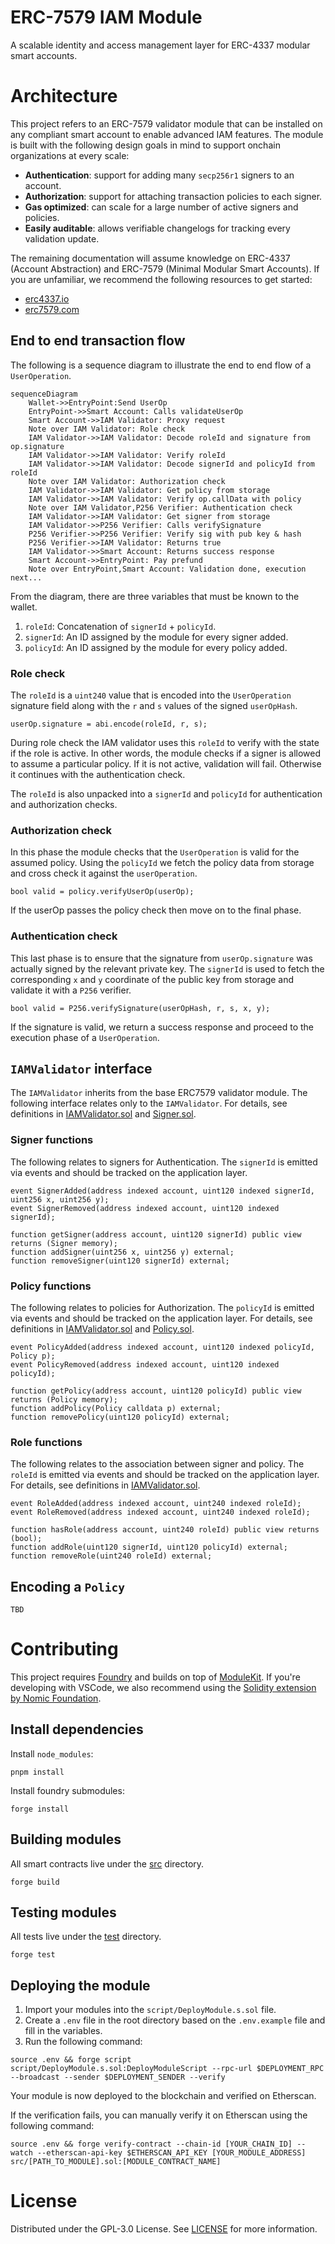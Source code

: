 # ERC-7579 IAM Module

A scalable identity and access management layer for ERC-4337 modular smart accounts.

# Architecture

This project refers to an ERC-7579 validator module that can be installed on any compliant smart account to enable advanced IAM features. The module is built with the following design goals in mind to support onchain organizations at every scale:

- **Authentication**: support for adding many `secp256r1` signers to an account.
- **Authorization**: support for attaching transaction policies to each signer.
- **Gas optimized**: can scale for a large number of active signers and policies.
- **Easily auditable**: allows verifiable changelogs for tracking every validation update.

The remaining documentation will assume knowledge on ERC-4337 (Account Abstraction) and ERC-7579 (Minimal Modular Smart Accounts). If you are unfamiliar, we recommend the following resources to get started:

- [erc4337.io](https://www.erc4337.io/docs)
- [erc7579.com](https://erc7579.com/)

## End to end transaction flow

The following is a sequence diagram to illustrate the end to end flow of a `UserOperation`.

```mermaid
sequenceDiagram
    Wallet->>EntryPoint:Send UserOp
    EntryPoint->>Smart Account: Calls validateUserOp
    Smart Account->>IAM Validator: Proxy request
    Note over IAM Validator: Role check
    IAM Validator->>IAM Validator: Decode roleId and signature from op.signature
    IAM Validator->>IAM Validator: Verify roleId
    IAM Validator->>IAM Validator: Decode signerId and policyId from roleId
    Note over IAM Validator: Authorization check
    IAM Validator->>IAM Validator: Get policy from storage
    IAM Validator->>IAM Validator: Verify op.callData with policy
    Note over IAM Validator,P256 Verifier: Authentication check
    IAM Validator->>IAM Validator: Get signer from storage
    IAM Validator->>P256 Verifier: Calls verifySignature
    P256 Verifier->>P256 Verifier: Verify sig with pub key & hash
    P256 Verifier->>IAM Validator: Returns true
    IAM Validator->>Smart Account: Returns success response
    Smart Account->>EntryPoint: Pay prefund
    Note over EntryPoint,Smart Account: Validation done, execution next...
```

From the diagram, there are three variables that must be known to the wallet.

1. `roleId`: Concatenation of `signerId` + `policyId`.
2. `signerId`: An ID assigned by the module for every signer added.
3. `policyId`: An ID assigned by the module for every policy added.

### Role check

The `roleId` is a `uint240` value that is encoded into the `UserOperation` signature field along with the `r` and `s` values of the signed `userOpHash`.

```solidity
userOp.signature = abi.encode(roleId, r, s);
```

During role check the IAM validator uses this `roleId` to verify with the state if the role is active. In other words, the module checks if a signer is allowed to assume a particular policy. If it is not active, validation will fail. Otherwise it continues with the authentication check.

The `roleId` is also unpacked into a `signerId` and `policyId` for authentication and authorization checks.

### Authorization check

In this phase the module checks that the `UserOperation` is valid for the assumed policy. Using the `policyId` we fetch the policy data from storage and cross check it against the `userOperation`.

```solidity
bool valid = policy.verifyUserOp(userOp);
```

If the userOp passes the policy check then move on to the final phase.

### Authentication check

This last phase is to ensure that the signature from `userOp.signature` was actually signed by the relevant private key. The `signerId` is used to fetch the corresponding `x` and `y` coordinate of the public key from storage and validate it with a `P256` verifier.

```solidity
bool valid = P256.verifySignature(userOpHash, r, s, x, y);
```

If the signature is valid, we return a success response and proceed to the execution phase of a `UserOperation`.

## `IAMValidator` interface

The `IAMValidator` inherits from the base ERC7579 validator module. The following interface relates only to the `IAMValidator`. For details, see definitions in [IAMValidator.sol](src/IAMValidator.sol) and [Signer.sol](src/Signer.sol).

### Signer functions

The following relates to signers for Authentication. The `signerId` is emitted via events and should be tracked on the application layer.

```solidity
event SignerAdded(address indexed account, uint120 indexed signerId, uint256 x, uint256 y);
event SignerRemoved(address indexed account, uint120 indexed signerId);

function getSigner(address account, uint120 signerId) public view returns (Signer memory);
function addSigner(uint256 x, uint256 y) external;
function removeSigner(uint120 signerId) external;
```

### Policy functions

The following relates to policies for Authorization. The `policyId` is emitted via events and should be tracked on the application layer. For details, see definitions in [IAMValidator.sol](src/IAMValidator.sol) and [Policy.sol](src/Policy.sol).

```solidity
event PolicyAdded(address indexed account, uint120 indexed policyId, Policy p);
event PolicyRemoved(address indexed account, uint120 indexed policyId);

function getPolicy(address account, uint120 policyId) public view returns (Policy memory);
function addPolicy(Policy calldata p) external;
function removePolicy(uint120 policyId) external;
```

### Role functions

The following relates to the association between signer and policy. The `roleId` is emitted via events and should be tracked on the application layer. For details, see definitions in [IAMValidator.sol](src/IAMValidator.sol).

```solidity
event RoleAdded(address indexed account, uint240 indexed roleId);
event RoleRemoved(address indexed account, uint240 indexed roleId);

function hasRole(address account, uint240 roleId) public view returns (bool);
function addRole(uint120 signerId, uint120 policyId) external;
function removeRole(uint240 roleId) external;
```

## Encoding a `Policy`

```
TBD
```

# Contributing

This project requires [Foundry](https://book.getfoundry.sh/) and builds on top of [ModuleKit](https://docs.rhinestone.wtf/modulekit). If you're developing with VSCode, we also recommend using the [Solidity extension by Nomic Foundation](https://github.com/NomicFoundation/hardhat-vscode).

## Install dependencies

Install `node_modules`:

```shell
pnpm install
```

Install foundry submodules:

```shell
forge install
```

## Building modules

All smart contracts live under the [src](./src/) directory.

```shell
forge build
```

## Testing modules

All tests live under the [test](./test/) directory.

```shell
forge test
```

## Deploying the module

1. Import your modules into the `script/DeployModule.s.sol` file.
2. Create a `.env` file in the root directory based on the `.env.example` file and fill in the variables.
3. Run the following command:

```shell
source .env && forge script script/DeployModule.s.sol:DeployModuleScript --rpc-url $DEPLOYMENT_RPC --broadcast --sender $DEPLOYMENT_SENDER --verify
```

Your module is now deployed to the blockchain and verified on Etherscan.

If the verification fails, you can manually verify it on Etherscan using the following command:

```shell
source .env && forge verify-contract --chain-id [YOUR_CHAIN_ID] --watch --etherscan-api-key $ETHERSCAN_API_KEY [YOUR_MODULE_ADDRESS] src/[PATH_TO_MODULE].sol:[MODULE_CONTRACT_NAME]
```

# License

Distributed under the GPL-3.0 License. See [LICENSE](./LICENSE) for more information.
